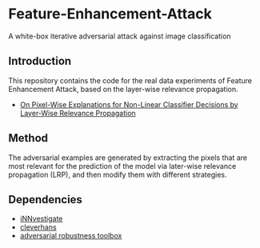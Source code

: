 # Feature-Enhancement-Attack
A white-box iterative adversarial attack against image classification

## Introduction
This repository contains the code for the real data experiments of Feature Enhancement Attack, based on the layer-wise relevance propagation.
- [On Pixel-Wise Explanations for Non-Linear Classifier Decisions by Layer-Wise Relevance Propagation](https://journals.plos.org/plosone/article?id=10.1371/journal.pone.0130140)

## Method
The adversarial examples are generated by extracting the pixels that are most relevant for the prediction of the model via later-wise relevance propagation (LRP), and then modify them with different strategies.

## Dependencies
- [iNNvestigate](https://github.com/albermax/innvestigate)
- [cleverhans](https://github.com/tensorflow/cleverhans)
- [adversarial robustness toolbox](https://github.com/IBM/adversarial-robustness-toolbox)
